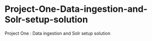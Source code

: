 # Project-One-Data-ingestion-and-Solr-setup-solution
Project One : Data ingestion and Solr setup solution
